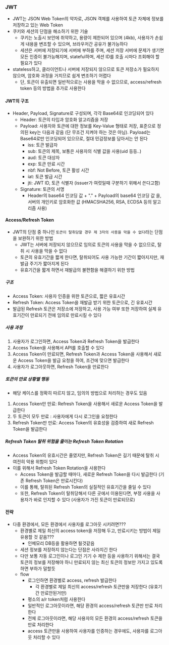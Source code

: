 ### JWT
- JWT는 JSON Web Token의 약자로, JSON 객체를 사용하여 토큰 자체에 정보를 저장하고 있는 Web Token
- 쿠키와 세션의 단점을 해소하기 위한 기술
  - 쿠키는 노출시 보안에 취약하고, 용량이 제한되어 있으며 (4kb), 사용자가 손쉽게 내용을 변조할 수 있으며, 브라우저간 공유가 불가능하다
  - 세션은 서버에 저장되기에 서버에 부하를 주며, 세션 저장 서버에 문제가 생기면 모든 인증이 불가능해지며, stateful하며, 세션 ID를 호출 시마다 조회해야 할 필요가 있다
- stateless하고, 클라이언트나 서버에 저장되지 않으므로 토큰 저장소가 필요하지 않으며, 암호화 과정을 거치므로 쉽게 변조하기 어렵다
  - 단, 토큰이 유출되면 일반적으로는 사용을 막을 수 없으므로, access/refresh token 등의 방법을 추가로 사용한다

#### JWT의 구조
- Header, Payload, Signature로 구성되며, 각각 Base64로 인코딩되어 있다
  - Header: 토큰의 타입과 암호화 알고리즘을 저장
  - Payload: 사용자와 토큰에 대한 정보를 Key-Value 형태로 저장, 표준으로 정의된 key는 다음과 같음 (단 무조건 지켜야 하는 것은 아님). Payload는 Base64로만 인코딩되어 있으므로, 절대 민감정보를 담아서는 안 된다
    - iss: 토큰 발급자
    - sub: 토큰의 제목, 보통은 사용자의 식별 값을 사용(uid 등등..)
    - aud: 토큰 대상자
    - exp: 토큰 만료 시간
    - nbf: Not Before, 토큰 활성 시간
    - iat: 토큰 발급 시간
    - jti: JWT ID, 토큰 식별자 (issuer가 여럿일때 구분하기 위해서 쓴다고함)
  - Signature: 토큰의 서명
    - Header의 base64 인코딩 값 + "." + Payload의 base64 인코딩 값 을, 서버의 개인키로 암호화한 값 (HMACSHA256, RSA, ECDSA 등의 알고리즘 사용)

#### Access/Refresh Token
- JWT의 단점 중 하나인 `토큰이 탈취당할 경우 제 3자의 사용을 막을 수 없다`라는 단점을 보완하기 위한 방법
  - JWT는 서버에 저장되지 않으므로 임의로 토큰의 사용을 막을 수 없으므로, 탈취 시 사용을 막을 수 없다
  - 토큰의 유효기간을 짧게 한다면, 탈취되어도 사용 가능한 기간이 짧아지지만, 재발급 주기가 짧아지게 된다
  - 유효기간을 짧게 하면서 재발급의 불편함을 해결하기 위한 방법

##### 구조
- Access Token: 사용자 인증을 위한 토큰으로, 짧은 유효시간
- Refresh Token: Access Token을 재발급 받기 위한 토큰으로, 긴 유효시간
- 발급된 Refresh 토큰은 저장소에 저장하고, 사용 가능 여부 또한 저장하여 실제 유효기간이 만료되기 전에 임의로 만료시킬 수 있다

##### 사용 과정
1. 사용자가 로그인하면, Access Token과 Refresh Token을 발급한다
2. Access Token을 사용해서 API를 호출할 수 있다
3. Access Token이 만료되면, Refresh Token과 Access Token을 사용해서 새로운 Access Token을 발급 요청을 하여, 조건에 맞으면 발급한다
4. 사용자가 로그아웃하면, Refresh Token을 만료한다

##### 토큰의 만료 상황별 행동
- 해당 케이스를 정확히 따르지 않고, 임의의 방법으로 처리하는 경우도 있음
1. Access Token만 만료: Refresh Token을 사용해서 새로운 Access Token을 발급한다
2. 두 토큰이 모두 만료 : 사용자에게 다시 로그인을 요청한다
3. Refresh Token만 만료: Access Token의 유효성을 검증하여 새로 Refresh Token을 발급한다

##### Refresh Token 탈취 위험을 줄이는 Refresh Token Rotation
- Access Token의 유효시간은 줄였지만, Refresh Token은 길기 때문에 탈취 시 여전히 악용 위험이 있다
- 이를 위해서 Refresh Token Rotation을 사용한다
  - Access Token을 발급할 때마다, 새로운 Refresh Token을 다시 발급한다 (기존 Refresh Token은 만료시킨다)
  - 이를 통해, 탈취된 Refresh Token의 실질적인 유효기간을 줄일 수 있다
  - 또한, Refresh Token이 탈취당해서 다른 곳에서 이용된다면, 부정 사용을 사용자가 바로 인지할 수 있다 (사용자가 가진 토큰이 만료되므로)


#### 전략
- 다중 환경에서, 모든 환경에서 사용자를 로그아웃 시키려면???
  - 환경별로 제일 최신의 access token을 저장해 두고, 만료시키는 방법이 제일 유용할 것 같음???
    - 인메모리 DB등을 활용하면 될것같음
  - 세션 정보를 저장하지 않는다는 단점은 사라지긴 한다
  - 다만 보통 자동 로그인이나 로그인 기기 수 제한 등을 사용하기 위해서는 결국 토큰의 정보를 저장해야 하니 만료되지 않는 최신 토큰의 정보만 가지고 있도록 하면 부하가 덜할듯
  - flow
    - 로그인하면 환경별로 access, refresh 발급한다
      - 각 환경별로 제일 최신의 access/refresh 토큰만을 저장한다 (유효기간 만료안된거만)
    - 평소의 a/r token처럼 사용한다
    - 일반적인 로그아웃이라면, 해당 환경의 access/refresh 토큰만 만료 처리한다
    - 전체 로그아웃이라면, 해당 사용자의 모든 환경의 access/refresh 토큰을 만료 처리한다
    - access 토큰만을 사용하여 사용자를 인증하는 경우에도, 사용자를 로그아웃 처리할 수 있다